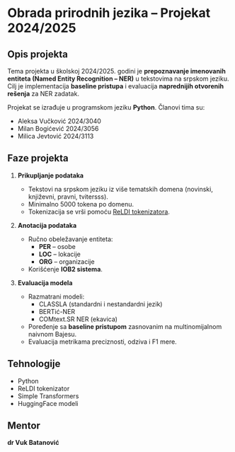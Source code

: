 # Obrada prirodnih jezika – Projekat 2024/2025

## Opis projekta
Tema projekta u školskoj 2024/2025. godini je **prepoznavanje imenovanih entiteta (Named Entity Recognition – NER)** u tekstovima na srpskom jeziku.  
Cilj je implementacija **baseline pristupa** i evaluacija **naprednijih otvorenih rešenja** za NER zadatak.

Projekat se izrađuje u programskom jeziku **Python**.
Članovi tima su:
- Aleksa Vučković 2024/3040
- Milan Bogićević 2024/3056
- Milica Jevtović 2024/3113

## Faze projekta
1. **Prikupljanje podataka**  
   - Tekstovi na srpskom jeziku iz više tematskih domena (novinski, književni, pravni, tvitersss).  
   - Minimalno 5000 tokena po domenu.  
   - Tokenizacija se vrši pomoću [ReLDI tokenizatora](https://pypi.org/project/reldi-tokeniser/).  

2. **Anotacija podataka**  
   - Ručno obeležavanje entiteta:  
     - **PER** – osobe  
     - **LOC** – lokacije  
     - **ORG** – organizacije  
   - Korišćenje **IOB2 sistema**.  

3. **Evaluacija modela**  
   - Razmatrani modeli:  
     - CLASSLA (standardni i nestandardni jezik)  
     - BERTić-NER  
     - COMtext.SR NER (ekavica)
   - Poređenje sa **baseline pristupom** zasnovanim na multinomijalnom naivnom Bajesu.  
   - Evaluacija metrikama preciznosti, odziva i F1 mere.  

## Tehnologije
- Python  
- ReLDI tokenizator  
- Simple Transformers  
- HuggingFace modeli  

## Mentor
**dr Vuk Batanović**
